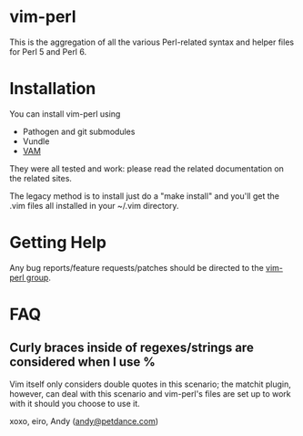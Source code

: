 # vim-perl

This is the aggregation of all the various Perl-related syntax and
helper files for Perl 5 and Perl 6.

# Installation

You can install vim-perl using

* Pathogen and git submodules
* Vundle
* [VAM](https://github.com/MarcWeber/vim-addon-manager)

They were all tested and work: please read the related documentation on the related sites.

The legacy method is to install just do a "make install" and you'll get the
.vim files all installed in your ~/.vim directory.

# Getting Help

Any bug reports/feature requests/patches should be directed to the [vim-perl group](https://groups.google.com/group/vim-perl).

# FAQ

## Curly braces inside of regexes/strings are considered when I use %

Vim itself only considers double quotes in this scenario; the matchit plugin, however,
can deal with this scenario and vim-perl's files are set up to work with it should you
choose to use it.

xoxo,
eiro,
Andy (andy@petdance.com)
